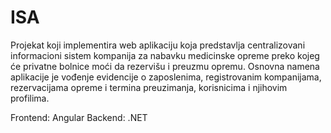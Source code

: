 # ISA

Projekat koji implementira web aplikaciju koja predstavlja centralizovani informacioni sistem kompanija za nabavku medicinske
 opreme preko kojeg će privatne bolnice moći da rezervišu i preuzmu opremu. 
 Osnovna namena aplikacije je vođenje evidencije o zaposlenima, registrovanim kompanijama, rezervacijama opreme i termina
 preuzimanja, korisnicima i njihovim profilima.

Frontend: Angular
Backend: .NET